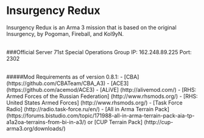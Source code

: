 # Insurgency Redux
Insurgency Redux is an Arma 3 mission that is based on the original Insurgency, by Pogoman, Fireball, and Kol9yN.<br/>
<br/>

###Official Server
71st Special Operations Group
IP: 162.248.89.225
Port: 2302

<br/>
#####Mod Requirements as of version 0.8.1:
- [CBA] (https://github.com/CBATeam/CBA_A3)
- [ACE3] (https://github.com/acemod/ACE3)
- [ALiVE] (http://alivemod.com/)
- [RHS: Armed Forces of the Russian Federation] (http://www.rhsmods.org/)
- [RHS: United States Armed Forces] (http://www.rhsmods.org/)
- [Task Force Radio] (http://radio.task-force.ru/en/)
- [All in Arma Terrain Pack] (https://forums.bistudio.com/topic/171988-all-in-arma-terrain-pack-aia-tp-a1a2oa-terrains-from-bi-in-a3/) or [CUP Terrain Pack] (http://cup-arma3.org/downloads/)
